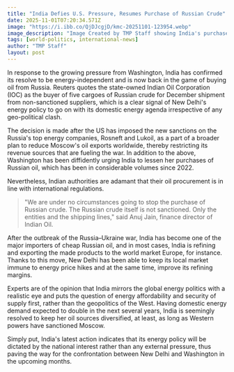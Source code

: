 ```yaml
---
title: "India Defies U.S. Pressure, Resumes Purchase of Russian Crude"
date: 2025-11-01T07:20:34.571Z
image: "https://i.ibb.co/QjDJcgjD/kmc-20251101-123954.webp"
image_description: "Image Created by TMP Staff showing India's purchase of 5 cargoes of Russian Crude."
tags: [world-politics, international-news]
author: "TMP Staff"
layout: post
---
```


In response to the growing pressure from Washington, India has confirmed its resolve to be energy-independent and is now back in the game of buying oil from Russia. Reuters quotes the state-owned Indian Oil Corporation (IOC) as the buyer of five cargoes of Russian crude for December shipment from non-sanctioned suppliers, which is a clear signal of New Delhi's energy policy to go on with its domestic energy agenda irrespective of any geo-political clash.

The decision is made after the US has imposed the new sanctions on the Russia's top energy companies, Rosneft and Lukoil, as a part of a broader plan to reduce Moscow's oil exports worldwide, thereby restricting its revenue sources that are fueling the war. In addition to the above, Washington has been diffidently urging India to lessen her purchases of Russian oil, which has been in considerable volumes since 2022.

Nevertheless, Indian authorities are adamant that their oil procurement is in line with international regulations.

> "We are under no circumstances going to stop the purchase of Russian crude. The Russian crude itself is not sanctioned. Only the entities and the shipping lines," said Anuj Jain, finance director of Indian Oil.

After the outbreak of the Russia–Ukraine war, India has become one of the major importers of cheap Russian oil, and in most cases, India is refining and exporting the made products to the world market  Europe, for instance. Thanks to this move, New Delhi has been able to keep its local market immune to energy price hikes and at the same time, improve its refining margins.

Experts are of the opinion that India mirrors the global energy politics with a realistic eye and puts the question of energy affordability and security of supply first, rather than the geopolitics of the West. Having domestic energy demand expected to double in the next several years, India is seemingly resolved to keep her oil sources diversified, at least, as long as Western powers have sanctioned Moscow.

Simply put, India's latest action indicates that its energy policy will be dictated by the national interest rather than any external pressure, thus paving the way for the confrontation between New Delhi and Washington in the upcoming months.


